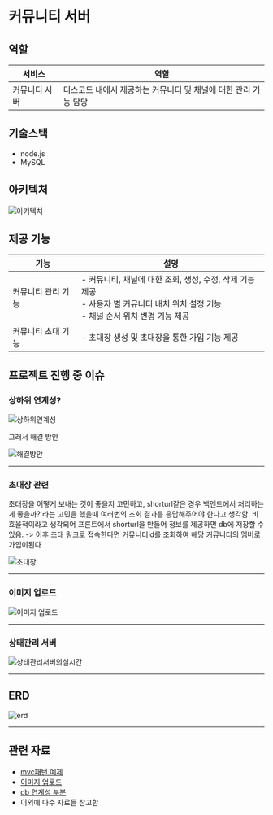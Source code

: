 # 커뮤니티 서버
## 역할
|서비스|역할|
|---|---|
|커뮤니티 서버|디스코드 내에서 제공하는 커뮤니티 및 채널에 대한 관리 기능 담당|

## 기술스택
- node.js
- MySQL

## 아키텍처
![아키텍처](https://user-images.githubusercontent.com/102667851/221066554-836406b4-7b22-4eba-a701-4470c4ec428d.png)


## 제공 기능
|기능|설명|
|---|---|
|커뮤니티 관리 기능|- 커뮤니티, 채널에 대한 조회, 생성, 수정, 삭제 기능 제공<br>- 사용자 별 커뮤니티 배치 위치 설정 기능<br>- 채널 순서 위치 변경 기능 제공|
|커뮤니티 초대 기능|- 초대장 생성 및 초대장을 통한 가입 기능 제공|


## 프로젝트 진행 중 이슈
### 상하위 연계성?
![상하위연계성](https://user-images.githubusercontent.com/102667851/221066803-41a1c6f0-077b-4d3f-866a-0beea0d24dd1.png)

그래서 해결 방안

![해결방안](https://user-images.githubusercontent.com/102667851/221066815-81f2f61e-916b-4275-9230-01954acf6486.png)

---

### 초대장 관련

초대장을 어떻게 보내는 것이 좋을지 고민하고, shorturl같은 경우 백엔드에서 처리하는게 좋을까? 라는 고민을 했을때 여러번의 조회 결과를 응답해주어야 한다고 생각함. 비효율적이라고 생각되어 프론트에서 shorturl을 만들어 정보를 제공하면 db에 저장할 수 있음.
-> 이후 초대 링크로 접속한다면 커뮤니티id를 조회하여 해당 커뮤니티의 멤버로 가입이된다

![초대장](https://user-images.githubusercontent.com/102667851/221067222-c001ca2a-4f2b-4fcc-a903-d7b92846ed95.png)

---    

### 이미지 업로드
![이미지 업로드](https://user-images.githubusercontent.com/102667851/221067245-6331eca4-49cc-474a-84d1-79e4df770a44.png)

---

### 상태관리 서버

![상태관리서버의실시간](https://user-images.githubusercontent.com/102667851/221067262-720e8d89-1015-4658-97ad-5050f596d1f9.png)

---

## ERD

![erd](https://user-images.githubusercontent.com/102667851/221067468-1cfd49a4-f8bd-4eba-8925-aa861b2468f2.png)

---
## 관련 자료

- [mvc패턴 예제](https://codingcoding.tistory.com/1308)
- [이미지 업로드](https://tape22.tistory.com/9)
- [db 연계성 부분](https://teambtd.tistory.com/32?category=968835#:~:text=casCade%20%EA%B8%B0%EB%8A%A5%EC%9E%90%EC%B2%B4%EA%B0%80%20foreign,%EC%82%AD%EC%A0%9C%20%ED%95%B4%20%EB%B2%84%EB%A6%AC%EB%8A%94%20%EA%B8%B0%EB%8A%A5%EC%9D%B4%EB%8B%A4.)
- 이외에 다수 자료들 참고함
